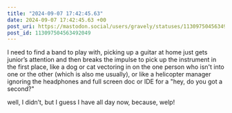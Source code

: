 ```yaml
---
title: "2024-09-07 17:42:45.63"
date: 2024-09-07 17:42:45.63 +00
post_uri: https://mastodon.social/users/gravely/statuses/113097504563492049
post_id: 113097504563492049
---
```

I need to find a band to play with, picking up a guitar at home just gets junior’s attention and then breaks the impulse to pick up the instrument in the first place, like a dog or cat vectoring in on the one person who isn't into one or the other (which is also me usually), or like a helicopter manager ignoring the headphones and full screen doc or IDE for a "hey, do you got a second?"

well, I didn’t, but I guess I have all day now, because, welp!


